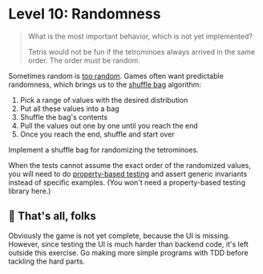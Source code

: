 # Level 10: Randomness

> What is the most important behavior, which is not yet implemented?
>
> Tetris would not be fun if the tetrominoes always arrived in the same order. The order must be random.

Sometimes random is [too random](https://dilbert.com/strip/2001-10-25). Games often want predictable randomness, which
brings us to
the [shuffle bag](https://gamedevelopment.tutsplus.com/tutorials/shuffle-bags-making-random-feel-more-random--gamedev-1249)
algorithm:

1. Pick a range of values with the desired distribution
2. Put all these values into a bag
3. Shuffle the bag's contents
4. Pull the values out one by one until you reach the end
5. Once you reach the end, shuffle and start over

Implement a shuffle bag for randomizing the tetrominoes.

When the tests cannot assume the exact order of the randomized values, you will need to
do [property-based testing](https://increment.com/testing/in-praise-of-property-based-testing/)
and assert generic invariants instead of specific examples. (You won't need a property-based testing library here.)

## 🥳 That's all, folks

Obviously the game is not yet complete, because the UI is missing. However, since testing the UI is much harder than
backend code, it's left outside this exercise. Go making more simple programs with TDD before tackling the hard parts.
